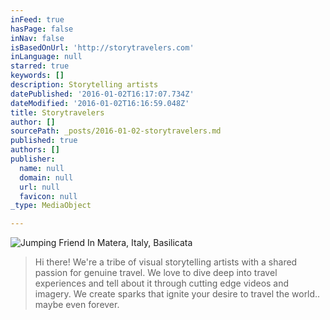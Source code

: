 ```yaml
---
inFeed: true
hasPage: false
inNav: false
isBasedOnUrl: 'http://storytravelers.com'
inLanguage: null
starred: true
keywords: []
description: Storytelling artists
datePublished: '2016-01-02T16:17:07.734Z'
dateModified: '2016-01-02T16:16:59.048Z'
title: Storytravelers
author: []
sourcePath: _posts/2016-01-02-storytravelers.md
published: true
authors: []
publisher:
  name: null
  domain: null
  url: null
  favicon: null
_type: MediaObject

---
```

![Jumping Friend In Matera, Italy, Basilicata](https://s3-us-west-2.amazonaws.com/the-grid-img/p/7f8794b4d90db8d584dbc68ac20019d3ed448727.jpg)

> Hi there! We're a tribe of visual storytelling artists with a shared passion for genuine travel. We love to dive deep into travel experiences and tell about it through cutting edge videos and imagery. We create sparks that ignite your desire to travel the world.. maybe even forever.